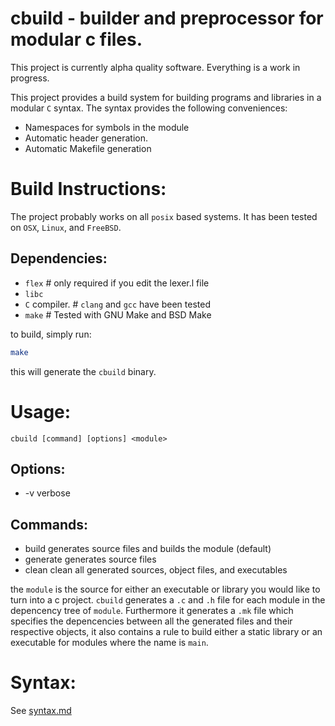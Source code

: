 # cbuild - builder and preprocessor for modular c files.

This project is currently alpha quality software.
Everything is a work in progress.

This project provides a build system for building programs and libraries in a modular `C` syntax.
The syntax provides the following conveniences:

* Namespaces for symbols in the module
* Automatic header generation.
* Automatic Makefile generation

# Build Instructions:

The project probably works on all `posix` based systems. It has been tested on `OSX`, `Linux`, and `FreeBSD`.

## Dependencies:
* `flex`         # only required if you edit the lexer.l file
* `libc`
* `C` compiler.  # `clang` and `gcc` have been tested
* `make`         # Tested with GNU Make and BSD Make

to build, simply run:
```sh
make
```

this will generate the `cbuild` binary.

# Usage:

`cbuild [command] [options] <module>`

## Options:

* -v         verbose

## Commands:

* build      generates source files and builds the module (default)
* generate   generates source files
* clean      clean all generated sources, object files, and executables

the `module` is the source for either an executable or library you would like to turn into a c project. 
`cbuild` generates a `.c` and `.h` file for each module in the depencency tree of `module`. Furthermore it generates a
`.mk` file which specifies the depencencies between all the generated files and their respective objects, it also
contains a rule to build either a static library or an executable for modules where the name is `main`.

# Syntax:

See [syntax.md](./syntax.md)
